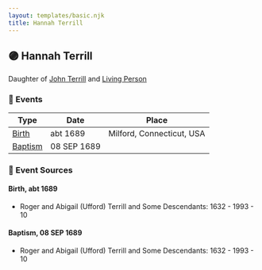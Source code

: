 ```yaml
---
layout: templates/basic.njk
title: Hannah Terrill
---
```

## 🟣 Hannah Terrill

Daughter of [John Terrill](/people/6/65221157) and [Living Person](/people/4/48582652)

### 📆 Events

Type | Date | Place
------ | ------ | ------
[Birth](#event-be4bfc7e-a9ce-444a-9774-865a32add9b7) | abt 1689 | Milford, Connecticut, USA
[Baptism](#event-affc44a2-f9cc-4a69-98e0-b2840ed834da) | 08 SEP 1689 |

### 📰 Event Sources

#### <a id="event-be4bfc7e-a9ce-444a-9774-865a32add9b7"></a> Birth, abt 1689
* Roger and Abigail (Ufford) Terrill and Some Descendants: 1632 - 1993  - 10

#### <a id="event-affc44a2-f9cc-4a69-98e0-b2840ed834da"></a> Baptism, 08 SEP 1689
* Roger and Abigail (Ufford) Terrill and Some Descendants: 1632 - 1993  - 10